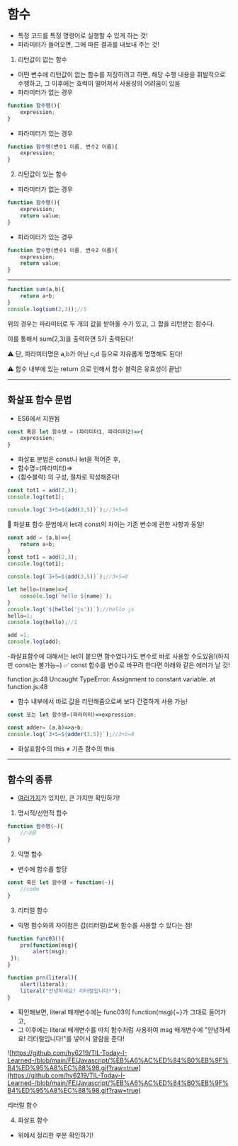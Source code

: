 # 함수

- 특정 코드를 특정 명령어로 실행할 수 있게 하는 것!
- 파라미터가 들어오면, 그에 따른 결과를 내보내 주는 것!

1. 리턴값이 없는 함수
 - 어떤 변수에 리턴값이 없는 함수를 저장하려고 하면, 해당 수행 내용을 휘발적으로 수행하고, 그 이후에는 효력이 떨어져서 사용성의 어려움이 있음
- 파라미터가 없는 경우

```jsx
function 함수명(){
	expression;
}
```

- 파라미터가 있는 경우

```jsx
function 함수명(변수1 이름, 변수2 이름){
	expression;
}
```

2. 리턴값이 있는 함수

- 파라미터가 없는 경우

```jsx
function 함수명(){
	expression;
	return value;
}
```

- 파라미터가 있는 경우

```jsx
function 함수명(변수1 이름, 변수2 이름){
	expression;
	return value;
}
```

---

```jsx
function sum(a,b){
    return a+b;
}
console.log(sum(2,3));//5
```

위의 경우는 파라미터로 두 개의 값을 받아올 수가 있고, 그 합을 리턴받는 함수다. 

이를 통해서 sum(2,3)을 출력하면 5가 출력된다!

⚠️ 단, 파라미터명은 a,b가 아닌 c,d 등으로 자유롭게 명명해도 된다!

⚠️ 함수 내부에 있는 return 으로 인해서 함수 블럭은 유효성이 끝남!

---

## 화살표 함수 문법

- ES6에서 지원됨

```jsx
const 혹은 let 함수명 = (파라미터1, 파라미터2)=>{
	expression;
}
```

- 화살표 분법은 const나 let을 적어준 후,
- 함수명=(파라미터)⇒
- {함수블럭} 의 구성, 절차로 작성해준다!

```jsx
const tot1 = add(2,3);
console.log(tot1);

console.log(`3+5=${add(3,5)}`);//3+5=8
```

📌 화살표 함수 문법에서 let과 const의 차이는 기존 변수에 관한 사항과 동일!

```jsx
const add = (a,b)=>{
    return a+b;
}
const tot1 = add(2,3);
console.log(tot1);

console.log(`3+5=${add(3,5)}`);//3+5=8

let hello=(name)=>{
    console.log(`hello ${name}`);
}
console.log(`${hello('js')}`);//hello js
hello=1;
console.log(hello);//1

add =1;
console.log(add);
```

-화살표함수에 대해서는 let이 붙으면 함수였다가도 변수로 바로 사용할 수도있음!(하지만 const는 불가능~)
✅ const 함수를 변수로 바꾸려 한다면 아래와 같은 에러가 날 것!

function.js:48 Uncaught TypeError: Assignment to constant variable.
    at function.js:48

- 함수 내부에서 바로 값을 리턴해줌으로써 보다 간결하게 사용 가능!

```jsx
const 또는 let 함수명=(파라미터)=>expression;
```

```jsx
const adder= (a,b)=>a+b;
console.log(`3+5=${adder(3,5)}`);//3+5=8
```

- 화살표함수의 this ≠ 기존 함수의 this

---

## 함수의 종류

- [여러가지](http://www.ktword.co.kr/abbr_view.php?m_temp1=4853)가 있지만, 큰 가지만 확인하기!
1. 명시적/선언적 함수

```jsx
function 함수명(~){
	//내용
}
```

2. 익명 함수

- 변수에 함수를 할당

```jsx
const 혹은 let 함수명 = function(~){
	//code
}
```

3. 리터럴 함수

- 익명 함수와의 차이점은 값(리터럴)로써 함수를 사용할 수 있다는 점!

```jsx
function func03(){
	prn(function(msg){
		alert(msg);
 });
}

function prn(literal){
	alert(literal);
	literal("안녕하세요! 리터럴입니다!");
}
```

- 확인해보면, literal 매개변수에는 func03의 function(msg){~}가 그대로 들어가고,
- 그 이후에는 literal 매개변수를 마치 함수처럼 사용하여 msg 매개변수에 "안녕하세요! 리터럴입니다!"를 넣어서 알람을 준다!

![https://github.com/hy6219/TIL-Today-I-Learned-/blob/main/FE/Javascript/%EB%A6%AC%ED%84%B0%EB%9F%B4%ED%95%A8%EC%88%98.gif?raw=true](https://github.com/hy6219/TIL-Today-I-Learned-/blob/main/FE/Javascript/%EB%A6%AC%ED%84%B0%EB%9F%B4%ED%95%A8%EC%88%98.gif?raw=true)

리터럴 함수

4. 화살표 함수

- 위에서 정리한 부분 확인하기!